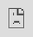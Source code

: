 ```yaml
---
layout: post
title: "송중기는 복귀작 tvN '빈센조'의 최신 티저에 등장하는 열혈 악당이다."
author: "CSS Dev"
thumbnail: "https://www.allkpop.com/upload/2021/02/content/061111/thumb/1612627913_beansss.jpg"
tags: 
---
```




<div class="video_wrapper" style="padding-top: 56.25%;">
    <iframe id="player" class="main_video" src="https://www.youtube.com/embed/d1guslSo6Kk" width="100%" height="100%" frameborder="0" allowfullscreen="" style="display: block !important; position: absolute; top: 0px; left: 0px; width: 100%; height: 100%;"></iframe>
</div>


송중기가 이탈리아 마피아 출신 변호사 `빈센조`로 완전 악행을 저질렀다!

이달 20일 오후 9시 KST에 앞서 방영된 tvN `빈센조`는 법의 테두리를 무시하고 자신의 편협한 계획으로 정의를 위해 봉사하기로 결심한 그리 좋지 않은 투 슈즈 변호사 팀의 이야기를 다룬다. 송중기는 그의 조직인 이탈리아 마피아에 의해 배신당한 한국계 이탈리아인 변호사가 그를 고향으로 도망가게 하면서 안방극장에 복귀한다.

그가 한국에 도착하자마자, 빈센조는 주변의 가장 나쁜 사람들을 만나게 되고, 그의 출생지가 지하 마피아 내부보다 훨씬 더 위험한 곳일 수도 있다는 것을 재빨리 알게 된다! 그는 계속해서 열혈 여성 변호사 홍차영(전여빈 역)을 포함한 미친 이웃들을 만난다.

택연, 곽동연, 유재명, 김여진 등이 출연한 tvN의 새로운 블록버스터 반영웅 범죄/액션 시리즈 `빈센조`가 2주도 채 안 되어 여러분의 길을 걷고 있습니다!
